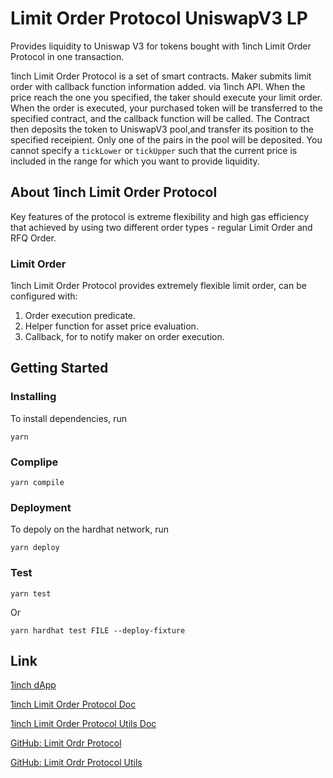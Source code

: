 # Limit Order Protocol UniswapV3 LP
Provides liquidity to Uniswap V3 for tokens bought with 1inch Limit Order Protocol in one transaction.

1inch Limit Order Protocol is a set of smart contracts. Maker submits limit order with callback function information added. via 1inch API. When the price reach the one you specified, the taker should execute your limit order. When the order is executed, your purchased token will be transferred to the specified contract, and the callback function will be called. The Contract then deposits the token to UniswapV3 pool,and transfer its position to the specified receipient. Only one of the pairs in the pool will be deposited. You cannot specify a `tickLower` or `tickUpper` such that the current price is included in the range for which you want to provide liquidity.

## About 1inch Limit Order Protocol
Key features of the protocol is extreme flexibility and high gas efficiency that achieved by using two different order types - regular Limit Order and RFQ Order.

### Limit Order
1inch Limit Order Protocol provides extremely flexible limit order, can be configured with:

 1. Order execution predicate.
 2. Helper function for asset price evaluation.
 3. Callback, for to notify maker on order execution.

## Getting Started 
### Installing
To install dependencies, run

`yarn`

### Complipe
`yarn compile`

### Deployment
To depoly on the hardhat network, run

`yarn deploy`

### Test
`yarn test`

Or

`yarn hardhat test FILE --deploy-fixture`

## Link
[1inch dApp](https://app.1inch.io/#/1/classic/limit-order/WETH/DAI)

[1inch Limit Order Protocol Doc](https://docs.1inch.io/limit-order-protocol/)

[1inch Limit Order Protocol Utils Doc](https://docs.1inch.io/limit-order-protocol-utils/)

[GitHub: Limit Ordr Protocol](https://github.com/1inch/limit-order-protocol/)

[GitHub: Limit Ordr Protocol Utils](https://github.com/1inch/limit-order-protocol-utils/)
